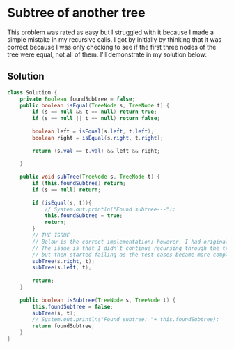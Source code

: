 # Subtree of another tree

This problem was rated as easy but I struggled with it because I made a simple mistake in my recursive calls. I got by initially by thinking that it was correct because
I was only checking to see if the first three nodes of the tree were equal, not all of them. I'll demonstrate in my solution below: 

## Solution
```java
class Solution {
    private Boolean foundSubtree = false; 
    public boolean isEqual(TreeNode s, TreeNode t) {
        if (s == null && t == null) return true; 
        if (s == null || t == null) return false; 
        
        boolean left = isEqual(s.left, t.left); 
        boolean right = isEqual(s.right, t.right);
        
        return (s.val == t.val) && left && right; 
        
    }
    
    public void subTree(TreeNode s, TreeNode t) {
        if (this.foundSubtree) return; 
        if (s == null) return; 
        
        if (isEqual(s, t)){
            // System.out.println("Found subtree---"); 
            this.foundSubtree = true; 
            return; 
        }
        // THE ISSUE
        // Below is the correct implementation; however, I had originally put `isEqual` for both left and the right there. 
        // The issue is that I didn't continue recursing through the tree, so I passed the initial tets on leetcode, 
        // but then started failing as the test cases became more complex.
        subTree(s.right, t); 
        subTree(s.left, t); 
       
        return; 
    }
    
    public boolean isSubtree(TreeNode s, TreeNode t) {
        this.foundSubtree = false; 
        subTree(s, t); 
        // System.out.println("Found subtree: "+ this.foundSubtree); 
        return foundSubtree; 
    }
}
```

